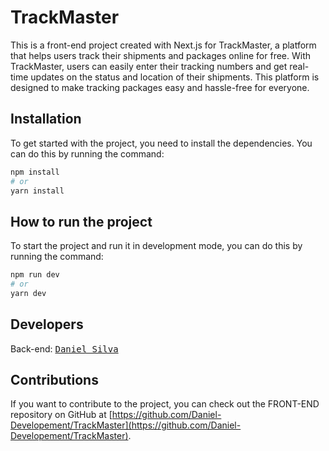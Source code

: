 # TrackMaster

This is a front-end project created with Next.js for TrackMaster, a platform that helps users track their shipments and packages online for free. With TrackMaster, users can easily enter their tracking numbers and get real-time updates on the status and location of their shipments. This platform is designed to make tracking packages easy and hassle-free for everyone.

## Installation

To get started with the project, you need to install the dependencies. You can do this by running the command:

```bash
npm install
# or
yarn install
```

## How to run the project

To start the project and run it in development mode, you can do this by running the command:

```bash
npm run dev
# or
yarn dev
```

## Developers
Back-end: <kbd>[Daniel Silva](https://github.com/Daniel-Developement)</kbd>

## Contributions

If you want to contribute to the project, you can check out the FRONT-END repository on GitHub at [https://github.com/Daniel-Developement/TrackMaster](https://github.com/Daniel-Developement/TrackMaster).
